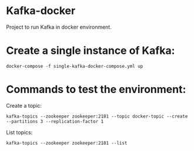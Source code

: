 # Kafka-docker
Project to run Kafka in docker environment.

# Create a single instance of Kafka:
	
	docker-compose -f single-kafka-docker-compose.yml up

# Commands to test the environment:
Create a topic:
	
	kafka-topics --zookeeper zookeeper:2181 --topic docker-topic --create --partitions 3 --replication-factor 1

List topics:
	
	kafka-topics --zookeeper zookeeper:2181 --list